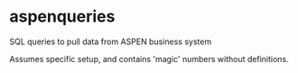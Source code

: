 # aspenqueries
SQL queries to pull data from ASPEN business system

Assumes specific setup, and contains 'magic' numbers without definitions.
